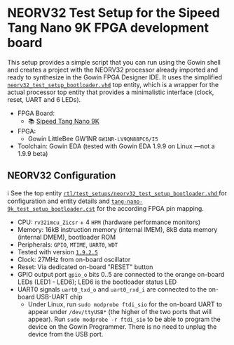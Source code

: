 # NEORV32 Test Setup for the Sipeed Tang Nano 9K FPGA development board

This setup provides a simple script that you can run using the Gowin shell and creates a project with the NEORV32 processor already imported and ready to synthesize in the Gowin FPGA Designer IDE.
It uses the simplified [`neorv32_test_setup_bootloader.vhd`](https://github.com/stnolting/neorv32/blob/master/rtl/test_setups/neorv32_test_setup_bootloader.vhd) top entity, which is a wrapper for the actual processor top entity that provides a minimalistic interface (clock, reset, UART and 6 LEDs).

* FPGA Board:
  * :books: [Sipeed Tang Nano 9K](https://wiki.sipeed.com/hardware/en/tang/Tang-Nano-9K/Nano-9K.html)
* FPGA:
  * Gowin LittleBee GW1NR `GW1NR-LV9QN88PC6/I5`
* Toolchain: Gowin EDA (tested with Gowin EDA 1.9.9 on Linux —not a 1.9.9 beta)

## NEORV32 Configuration

:information_source: See the top entity [`rtl/test_setups/neorv32_test_setup_bootloader.vhd` ](https://github.com/stnolting/neorv32/blob/master/rtl/test_setups/neorv32_test_setup_bootloader.vhd) for
configuration and entity details and [`tang-nano-9k_test_setup_bootloader.cst`](https://github.com/IvanVeloz/neorv32-setups/blob/master/gowineda/tang-nano-9k/tang-nano-9k_test_setup_bootloader.cst)
for the according FPGA pin mapping.

* CPU: `rv32imcu_Zicsr` + 4 `HPM` (hardware performance monitors)
* Memory: 16kB instruction memory (internal IMEM), 8kB data memory (internal DMEM), bootloader ROM
* Peripherals: `GPIO`, `MTIME`, `UART0`, `WDT`
* Tested with version [`1.9.2.5`](https://github.com/stnolting/neorv32/blob/master/CHANGELOG.md)
* Clock: 27MHz from on-board oscillator
* Reset: Via dedicated on-board "RESET" button
* GPIO output port `gpio_o` bits 0..5 are connected to the orange on-board LEDs (LED1 - LED6); LED6 is the bootloader status LED
* UART0 signals `uart0_txd_o` and `uart0_rxd_i` are connected to the on-board USB-UART chip
  * Under Linux, run `sudo modprobe ftdi_sio` for the on-board UART to appear under `/dev/ttyUSB*` (the higher of the two ports that will appear). Run `sudo modprobe -r ftdi_sio` to be able to program the device on the Gowin Programmer. There is no need to unplug the device from the USB port.